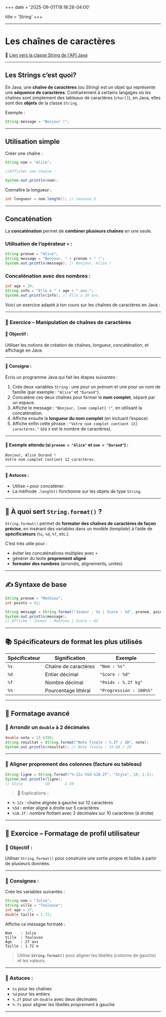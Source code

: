 +++
date = '2025-09-01T18:18:28-04:00'

title = 'String'
+++


---

# Les chaînes de caractères

🍥 [Lien vers la classe String de l'API Java](https://docs.oracle.com/en/java/javase/19/docs/api/java.base/java/lang/String.html)

---

## Les Strings c’est quoi?

En Java, une **chaîne de caractères** (ou *String*) est un objet qui représente une **séquence de caractères**.
Contrairement à certains langages où les chaînes sont simplement des tableaux de caractères (`char[]`), en Java, elles sont des **objets** de la classe `String`.

Exemple :

```java
String message = "Bonjour !";
```
---

## Utilisation simple

Créer une chaîne :

```java
String nom = "Alice";

//Afficher une chaîne :

System.out.println(nom);
```

Connaître la longueur :

```java
int longueur = nom.length(); // renvoie 5
```

---

## Concaténation

La **concaténation** permet de **combiner plusieurs chaînes** en une seule.

### Utilisation de l’opérateur `+` :

```java
String prenom = "Alice";
String message = "Bonjour, " + prenom + " !";
System.out.println(message); // Bonjour, Alice !
```

### Concaténation avec des nombres :

```java
int age = 20;
String info = "Elle a " + age + " ans.";
System.out.println(info); // Elle a 20 ans.
```

Voici un exercice adapté à ton cours sur les chaînes de caractères en Java :

---

### 🧠 **Exercice – Manipulation de chaînes de caractères**

#### 🎯 Objectif :

Utiliser les notions de création de chaînes, longueur, concaténation, et affichage en Java.

---

#### 📝 Consigne :

Écris un programme Java qui fait les étapes suivantes :

1. Crée deux variables `String` : une pour un prénom et une pour un nom de famille (par exemple : `"Alice"` et `"Durand"`).
2. Concatène ces deux chaînes pour former le **nom complet**, séparé par un espace.
3. Affiche le message :
   `"Bonjour, [nom complet] !"`,
   en utilisant la concaténation.
4. Affiche ensuite la **longueur du nom complet** (en incluant l’espace).
5. Affiche enfin cette phrase :
   `"Votre nom complet contient [X] caractères."`
   (où `X` est le nombre de caractères).

---

#### 🧪 Exemple attendu (si `prenom = "Alice"` et `nom = "Durand"`) :

```
Bonjour, Alice Durand !
Votre nom complet contient 12 caractères.
```

---

#### 🧩 Astuces :

* Utilise `+` pour concaténer.
* La méthode `.length()` fonctionne sur les objets de type `String`.

---


## 🔎 À quoi sert `String.format()` ?

`String.format()` permet de **formater des chaînes de caractères de façon précise**, en insérant des variables dans un modèle (*template*) à l’aide de **spécificateurs** (`%s`, `%d`, `%f`, etc.).

C’est très utile pour :

* éviter les concaténations multiples avec `+`
* générer du texte **proprement aligné**
* **formater des nombres** (arrondis, alignements, unités)

---

## ✍️ Syntaxe de base

```java
String prenom = "Mathieu";
int points = 42;

String message = String.format("Joueur : %s | Score : %d", prenom, points);
System.out.println(message);
// Affiche : Joueur : Mathieu | Score : 42
```

---

## 📚 Spécificateurs de format les plus utilisés

| Spécificateur | Signification        | Exemple                 |
| ------------- | -------------------- | ----------------------- |
| `%s`          | Chaîne de caractères | `"Nom : %s"`            |
| `%d`          | Entier décimal       | `"Score : %d"`          |
| `%f`          | Nombre décimal       | `"Poids : %.2f kg"`     |
| `%%`          | Pourcentage littéral | `"Progression : 100%%"` |

---

## 🔧 Formatage avancé

### 📌 Arrondir un `double` à 2 décimales

```java
double note = 15.6789;
String resultat = String.format("Note finale : %.2f / 20", note);
System.out.println(resultat); // Note finale : 15.68 / 20
```

---

### 📌 Aligner proprement des colonnes (facture ou tableau)

```java
String ligne = String.format("%-12s %5d %10.2f", "Stylo", 10, 2.5);
System.out.println(ligne);
// Stylo          10       2.50
```

> 🧩 Explications :

* `%-12s` : chaîne alignée à gauche sur 12 caractères
* `%5d` : entier aligné à droite sur 5 caractères
* `%10.2f` : nombre flottant avec 2 décimales sur 10 caractères (à droite)

---

## 🧠 **Exercice – Formatage de profil utilisateur**

### 🎯 Objectif :

Utiliser `String.format()` pour construire une sortie propre et lisible à partir de plusieurs données.

---

### 📝 Consignes :

Crée les variables suivantes :

```java
String nom = "Julie";
String ville = "Toulouse";
int age = 27;
double taille = 1.72;
```

Affiche ce message formaté :

```
Nom    : Julie
Ville  : Toulouse
Âge    : 27 ans
Taille : 1.72 m
```

> Utilise **`String.format()`** pour aligner les libellés (colonne de gauche) et les valeurs.

---

### 🧩 Astuces :

* `%s` pour les chaînes
* `%d` pour les entiers
* `%.2f` pour un `double` avec deux décimales
* `%-7s` pour aligner les libellés proprement à gauche

---


